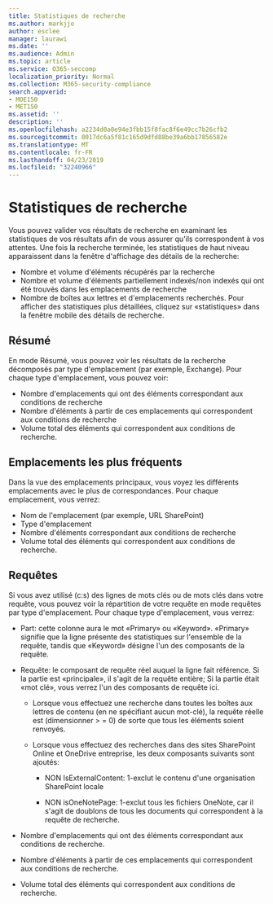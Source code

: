 ```yaml
---
title: Statistiques de recherche
ms.author: markjjo
author: esclee
manager: laurawi
ms.date: ''
ms.audience: Admin
ms.topic: article
ms.service: O365-seccomp
localization_priority: Normal
ms.collection: M365-security-compliance
search.appverid:
- MOE150
- MET150
ms.assetid: ''
description: ''
ms.openlocfilehash: a2234d0a0e94e3fbb15f8fac8f6e49cc7b26cfb2
ms.sourcegitcommit: 0017dc6a5f81c165d9dfd88be39a6bb17856582e
ms.translationtype: MT
ms.contentlocale: fr-FR
ms.lasthandoff: 04/23/2019
ms.locfileid: "32240966"
---
```

# <a name="search-statistics"></a>Statistiques de recherche

Vous pouvez valider vos résultats de recherche en examinant les statistiques de vos résultats afin de vous assurer qu'ils correspondent à vos attentes. Une fois la recherche terminée, les statistiques de haut niveau apparaissent dans la fenêtre d'affichage des détails de la recherche:
- Nombre et volume d'éléments récupérés par la recherche
- Nombre et volume d'éléments partiellement indexés/non indexés qui ont été trouvés dans les emplacements de recherche
- Nombre de boîtes aux lettres et d'emplacements recherchés.
Pour afficher des statistiques plus détaillées, cliquez sur «statistiques» dans la fenêtre mobile des détails de recherche.

## <a name="summary"></a>Résumé

En mode Résumé, vous pouvez voir les résultats de la recherche décomposés par type d'emplacement (par exemple, Exchange). Pour chaque type d'emplacement, vous pouvez voir:
- Nombre d'emplacements qui ont des éléments correspondant aux conditions de recherche
- Nombre d'éléments à partir de ces emplacements qui correspondent aux conditions de recherche
- Volume total des éléments qui correspondent aux conditions de recherche.

## <a name="top-locations"></a>Emplacements les plus fréquents

Dans la vue des emplacements principaux, vous voyez les différents emplacements avec le plus de correspondances. Pour chaque emplacement, vous verrez:
- Nom de l'emplacement (par exemple, URL SharePoint)
- Type d'emplacement
- Nombre d'éléments correspondant aux conditions de recherche
- Volume total des éléments qui correspondent aux conditions de recherche.

## <a name="queries"></a>Requêtes

Si vous avez utilisé (c:s) des lignes de mots clés ou de mots clés dans votre requête, vous pouvez voir la répartition de votre requête en mode requêtes par type d'emplacement. Pour chaque type d'emplacement, vous verrez:

- Part: cette colonne aura le mot «Primary» ou «Keyword». «Primary» signifie que la ligne présente des statistiques sur l'ensemble de la requête, tandis que «Keyword» désigne l'un des composants de la requête.

- Requête: le composant de requête réel auquel la ligne fait référence. Si la partie est «principale», il s'agit de la requête entière; Si la partie était «mot clé», vous verrez l'un des composants de requête ici.
  
  - Lorsque vous effectuez une recherche dans toutes les boîtes aux lettres de contenu (en ne spécifiant aucun mot-clé), la requête réelle est (dimensionner > = 0) de sorte que tous les éléments soient renvoyés.
  
  - Lorsque vous effectuez des recherches dans des sites SharePoint Online et OneDrive entreprise, les deux composants suivants sont ajoutés:
    
    - NON IsExternalContent: 1-exclut le contenu d'une organisation SharePoint locale
    
    - NON isOneNotePage: 1-exclut tous les fichiers OneNote, car il s'agit de doublons de tous les documents qui correspondent à la requête de recherche.

- Nombre d'emplacements qui ont des éléments correspondant aux conditions de recherche.

- Nombre d'éléments à partir de ces emplacements qui correspondent aux conditions de recherche.

- Volume total des éléments qui correspondent aux conditions de recherche.